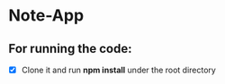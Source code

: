 # Note-App

## For running the code:

- [x] Clone it and run **npm install** under the root directory
